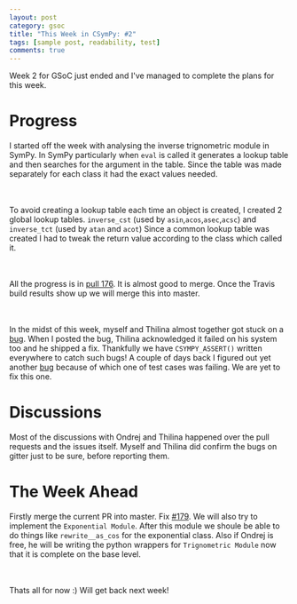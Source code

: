 ```yaml
---
layout: post
category: gsoc
title: "This Week in CSymPy: #2"
tags: [sample post, readability, test]
comments: true
---
```


Week 2 for GSoC just ended and I've managed to complete the plans for this week.

Progress
========

I started off the week with analysing the inverse trignometric module in SymPy.
In SymPy particularly when `eval` is called it generates a lookup table and then searches for the argument in the table.
Since the table was made separately for each class it had the exact values needed. 

<br/><br/>
To avoid creating a lookup table each time an object is created, I created 2 global lookup tables.
`inverse_cst` (used by `asin`,`acos`,`asec`,`acsc`) and `inverse_tct` (used by `atan` and `acot`)
Since a common lookup table was created I had to tweak the return value according to the class which called it.

<br/><br/>
All the progress is in [pull 176](https://github.com/sympy/csympy/pull/176). It is almost good to merge. Once the Travis build results show up we will merge this into master.

<br/><br/>
In the midst of this week, myself and Thilina almost together  got stuck on a [bug](https://github.com/sympy/csympy/issues/174). When I posted the bug, Thilina acknowledged it failed on his system too and he shipped a fix.
Thankfully we have `CSYMPY_ASSERT()` written everywhere to catch such bugs!
A couple of days back I figured out yet another [bug](https://github.com/sympy/csympy/issues/179) because of which one of test cases was failing. We are yet to fix this one.


Discussions
===========

Most of the discussions with Ondrej and Thilina happened over the pull requests and the issues itself. Myself and Thilina did confirm the bugs on gitter just to be sure, before reporting them.


The Week Ahead
==============
Firstly merge the current PR into master. Fix [#179](https://github.com/sympy/csympy/issues/179).
We will also try to implement the `Exponential Module`. After this module we shoule be able to do things like `rewrite__as_cos` for the exponential class.
Also if Ondrej is free, he will be writing the python wrappers for `Trignometric Module` now that it is complete on the base level.

<br/><br/>
Thats all for now :) Will get back next week!
